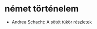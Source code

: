 # német történelem

- Andrea Schacht: A sötét tükör [részletek](../_details/Andrea%20Schacht.md#id_951)